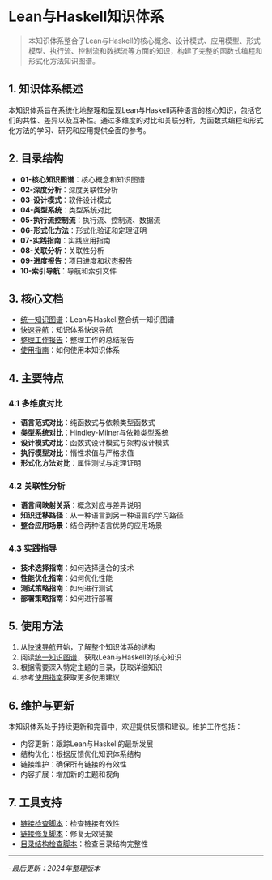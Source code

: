 # Lean与Haskell知识体系

> 本知识体系整合了Lean与Haskell的核心概念、设计模式、应用模型、形式模型、执行流、控制流和数据流等方面的知识，构建了完整的函数式编程和形式化方法知识图谱。

## 1. 知识体系概述

本知识体系旨在系统化地整理和呈现Lean与Haskell两种语言的核心知识，包括它们的共性、差异以及互补性。通过多维度的对比和关联分析，为函数式编程和形式化方法的学习、研究和应用提供全面的参考。

## 2. 目录结构

- **01-核心知识图谱**：核心概念和知识图谱
- **02-深度分析**：深度关联性分析
- **03-设计模式**：软件设计模式
- **04-类型系统**：类型系统对比
- **05-执行流控制流**：执行流、控制流、数据流
- **06-形式化方法**：形式化验证和定理证明
- **07-实践指南**：实践应用指南
- **08-关联分析**：关联性分析
- **09-进度报告**：项目进度和状态报告
- **10-索引导航**：导航和索引文件

## 3. 核心文档

- [统一知识图谱](lean_haskell_unified_knowledge_graph.md)：Lean与Haskell整合统一知识图谱
- [快速导航](快速导航_统一版.md)：知识体系快速导航
- [整理工作报告](整理工作报告.md)：整理工作的总结报告
- [使用指南](使用指南.md)：如何使用本知识体系

## 4. 主要特点

### 4.1 多维度对比

- **语言范式对比**：纯函数式与依赖类型函数式
- **类型系统对比**：Hindley-Milner与依赖类型系统
- **设计模式对比**：函数式设计模式与架构设计模式
- **执行模型对比**：惰性求值与严格求值
- **形式化方法对比**：属性测试与定理证明

### 4.2 关联性分析

- **语言间映射关系**：概念对应与差异说明
- **知识迁移路径**：从一种语言到另一种语言的学习路径
- **整合应用场景**：结合两种语言优势的应用场景

### 4.3 实践指导

- **技术选择指南**：如何选择适合的技术
- **性能优化指南**：如何优化性能
- **测试策略指南**：如何进行测试
- **部署策略指南**：如何进行部署

## 5. 使用方法

1. 从[快速导航](快速导航_统一版.md)开始，了解整个知识体系的结构
2. 阅读[统一知识图谱](lean_haskell_unified_knowledge_graph.md)，获取Lean与Haskell的核心知识
3. 根据需要深入特定主题的目录，获取详细知识
4. 参考[使用指南](使用指南.md)获取更多使用建议

## 6. 维护与更新

本知识体系处于持续更新和完善中，欢迎提供反馈和建议。维护工作包括：

- 内容更新：跟踪Lean与Haskell的最新发展
- 结构优化：根据反馈优化知识体系结构
- 链接维护：确保所有链接的有效性
- 内容扩展：增加新的主题和视角

## 7. 工具支持

- [链接检查脚本](check_links.ps1)：检查链接有效性
- [链接修复脚本](fix_links.ps1)：修复无效链接
- [目录结构检查脚本](check_structure.ps1)：检查目录结构完整性

---

-*最后更新：2024年整理版本*
